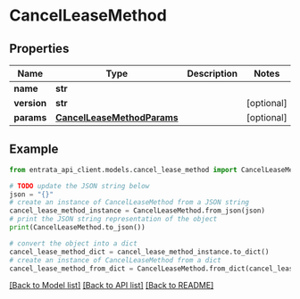 # CancelLeaseMethod


## Properties

Name | Type | Description | Notes
------------ | ------------- | ------------- | -------------
**name** | **str** |  | 
**version** | **str** |  | [optional] 
**params** | [**CancelLeaseMethodParams**](CancelLeaseMethodParams.md) |  | [optional] 

## Example

```python
from entrata_api_client.models.cancel_lease_method import CancelLeaseMethod

# TODO update the JSON string below
json = "{}"
# create an instance of CancelLeaseMethod from a JSON string
cancel_lease_method_instance = CancelLeaseMethod.from_json(json)
# print the JSON string representation of the object
print(CancelLeaseMethod.to_json())

# convert the object into a dict
cancel_lease_method_dict = cancel_lease_method_instance.to_dict()
# create an instance of CancelLeaseMethod from a dict
cancel_lease_method_from_dict = CancelLeaseMethod.from_dict(cancel_lease_method_dict)
```
[[Back to Model list]](../README.md#documentation-for-models) [[Back to API list]](../README.md#documentation-for-api-endpoints) [[Back to README]](../README.md)


